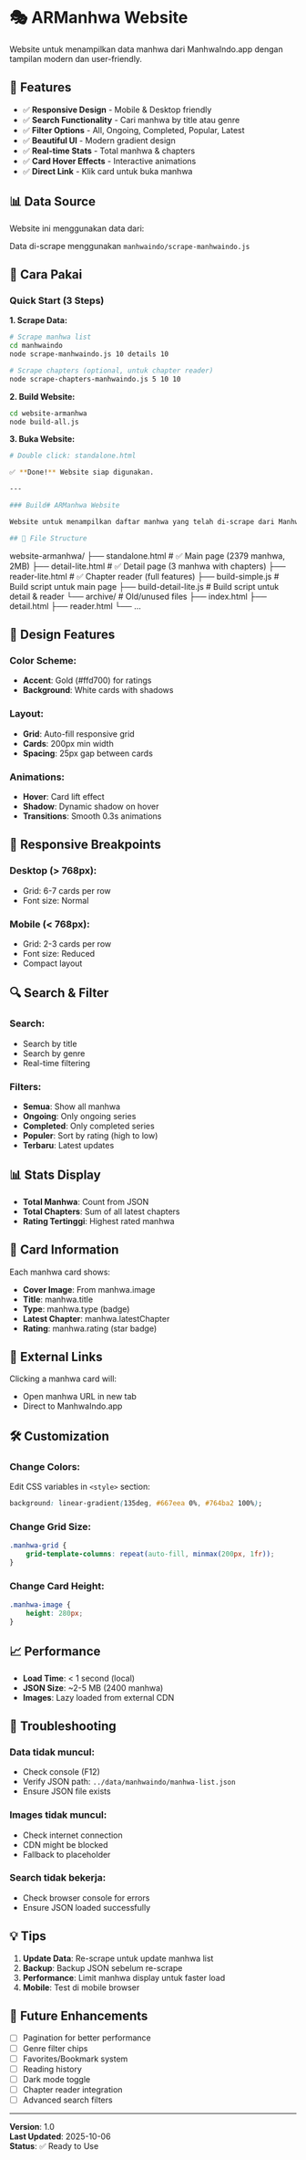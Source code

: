 # 🎭 ARManhwa Website

Website untuk menampilkan data manhwa dari ManhwaIndo.app dengan tampilan modern dan user-friendly.

## 🌟 Features

- ✅ **Responsive Design** - Mobile & Desktop friendly
- ✅ **Search Functionality** - Cari manhwa by title atau genre
- ✅ **Filter Options** - All, Ongoing, Completed, Popular, Latest
- ✅ **Beautiful UI** - Modern gradient design
- ✅ **Real-time Stats** - Total manhwa & chapters
- ✅ **Card Hover Effects** - Interactive animations
- ✅ **Direct Link** - Klik card untuk buka manhwa

## 📊 Data Source

Website ini menggunakan data dari:

Data di-scrape menggunakan `manhwaindo/scrape-manhwaindo.js`

## 🚀 Cara Pakai

### Quick Start (3 Steps)

**1. Scrape Data:**
```bash
# Scrape manhwa list
cd manhwaindo
node scrape-manhwaindo.js 10 details 10

# Scrape chapters (optional, untuk chapter reader)
node scrape-chapters-manhwaindo.js 5 10 10
```

**2. Build Website:**
```bash
cd website-armanhwa
node build-all.js
```

**3. Buka Website:**
```bash
# Double click: standalone.html

✅ **Done!** Website siap digunakan.

---

### Build# ARManhwa Website

Website untuk menampilkan daftar manhwa yang telah di-scrape dari ManhwaIndo.

## 📁 File Structure

```
website-armanhwa/
├── standalone.html         # ✅ Main page (2379 manhwa, 2MB)
├── detail-lite.html        # ✅ Detail page (3 manhwa with chapters)
├── reader-lite.html        # ✅ Chapter reader (full features)
├── build-simple.js         # Build script untuk main page
├── build-detail-lite.js    # Build script untuk detail & reader
└── archive/                # Old/unused files
    ├── index.html
    ├── detail.html
    ├── reader.html
    └── ...

## 🎨 Design Features

### Color Scheme:
- **Accent**: Gold (#ffd700) for ratings
- **Background**: White cards with shadows

### Layout:
- **Grid**: Auto-fill responsive grid
- **Cards**: 200px min width
- **Spacing**: 25px gap between cards

### Animations:
- **Hover**: Card lift effect
- **Shadow**: Dynamic shadow on hover
- **Transitions**: Smooth 0.3s animations

## 📱 Responsive Breakpoints

### Desktop (> 768px):
- Grid: 6-7 cards per row
- Font size: Normal

### Mobile (< 768px):
- Grid: 2-3 cards per row
- Font size: Reduced
- Compact layout

## 🔍 Search & Filter

### Search:
- Search by title
- Search by genre
- Real-time filtering

### Filters:
- **Semua**: Show all manhwa
- **Ongoing**: Only ongoing series
- **Completed**: Only completed series
- **Populer**: Sort by rating (high to low)
- **Terbaru**: Latest updates

## 📊 Stats Display

- **Total Manhwa**: Count from JSON
- **Total Chapters**: Sum of all latest chapters
- **Rating Tertinggi**: Highest rated manhwa

## 🎯 Card Information

Each manhwa card shows:
- **Cover Image**: From manhwa.image
- **Title**: manhwa.title
- **Type**: manhwa.type (badge)
- **Latest Chapter**: manhwa.latestChapter
- **Rating**: manhwa.rating (star badge)

## 🔗 External Links

Clicking a manhwa card will:
- Open manhwa URL in new tab
- Direct to ManhwaIndo.app

## 🛠️ Customization

### Change Colors:
Edit CSS variables in `<style>` section:
```css
background: linear-gradient(135deg, #667eea 0%, #764ba2 100%);
```

### Change Grid Size:
```css
.manhwa-grid {
    grid-template-columns: repeat(auto-fill, minmax(200px, 1fr));
}
```

### Change Card Height:
```css
.manhwa-image {
    height: 280px;
}
```

## 📈 Performance

- **Load Time**: < 1 second (local)
- **JSON Size**: ~2-5 MB (2400 manhwa)
- **Images**: Lazy loaded from external CDN

## 🐛 Troubleshooting

### Data tidak muncul:
- Check console (F12)
- Verify JSON path: `../data/manhwaindo/manhwa-list.json`
- Ensure JSON file exists

### Images tidak muncul:
- Check internet connection
- CDN might be blocked
- Fallback to placeholder

### Search tidak bekerja:
- Check browser console for errors
- Ensure JSON loaded successfully

## 💡 Tips

1. **Update Data**: Re-scrape untuk update manhwa list
2. **Backup**: Backup JSON sebelum re-scrape
3. **Performance**: Limit manhwa display untuk faster load
4. **Mobile**: Test di mobile browser

## 🎉 Future Enhancements

- [ ] Pagination for better performance
- [ ] Genre filter chips
- [ ] Favorites/Bookmark system
- [ ] Reading history
- [ ] Dark mode toggle
- [ ] Chapter reader integration
- [ ] Advanced search filters

---

**Version**: 1.0  
**Last Updated**: 2025-10-06  
**Status**: ✅ Ready to Use
